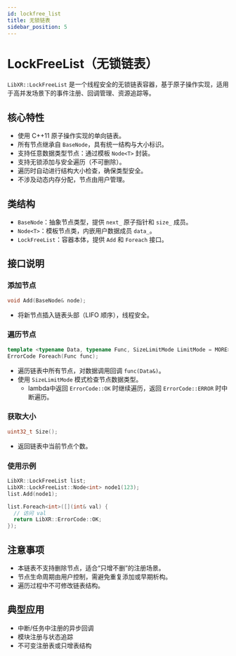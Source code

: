 ```yaml
---
id: lockfree_list
title: 无锁链表
sidebar_position: 5
---
```


# LockFreeList（无锁链表）

`LibXR::LockFreeList` 是一个线程安全的无锁链表容器，基于原子操作实现，适用于高并发场景下的事件注册、回调管理、资源追踪等。

## 核心特性

- 使用 C++11 原子操作实现的单向链表。
- 所有节点继承自 `BaseNode`，具有统一结构与大小标识。
- 支持任意数据类型节点：通过模板 `Node<T>` 封装。
- 支持无锁添加与安全遍历（不可删除）。
- 遍历时自动进行结构大小检查，确保类型安全。
- 不涉及动态内存分配，节点由用户管理。

## 类结构

- `BaseNode`：抽象节点类型，提供 `next_` 原子指针和 `size_` 成员。
- `Node<T>`：模板节点类，内嵌用户数据成员 `data_`。
- `LockFreeList`：容器本体，提供 `Add` 和 `Foreach` 接口。

## 接口说明

### 添加节点

```cpp
void Add(BaseNode& node);
```

- 将新节点插入链表头部（LIFO 顺序），线程安全。

### 遍历节点

```cpp
template <typename Data, typename Func, SizeLimitMode LimitMode = MORE>
ErrorCode Foreach(Func func);
```

- 遍历链表中所有节点，对数据调用回调 `func(Data&)`。
- 使用 `SizeLimitMode` 模式检查节点数据类型。
  - lambda中返回 `ErrorCode::OK` 时继续遍历，返回 `ErrorCode::ERROR` 时中断遍历。

### 获取大小

```cpp
uint32_t Size();
```

- 返回链表中当前节点个数。

### 使用示例

```cpp
LibXR::LockFreeList list;
LibXR::LockFreeList::Node<int> node1(123);
list.Add(node1);

list.Foreach<int>([](int& val) {
  // 访问 val
  return LibXR::ErrorCode::OK;
});
```

## 注意事项

- 本链表不支持删除节点，适合“只增不删”的注册场景。
- 节点生命周期由用户控制，需避免重复添加或早期析构。
- 遍历过程中不可修改链表结构。

## 典型应用

- 中断/任务中注册的异步回调
- 模块注册与状态追踪
- 不可变注册表或只增表结构
